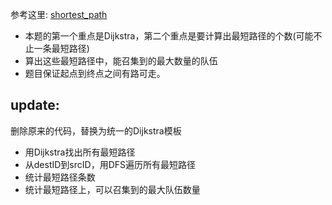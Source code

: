参考这里: [shortest_path](https://github.com/jJayyyyyyy/cs/tree/master/data%20structure/graph/shortest_path)

*   本题的第一个重点是Dijkstra，第二个重点是要计算出最短路径的个数(可能不止一条最短路径)
*   算出这些最短路径中，能召集到的最大数量的队伍
*   题目保证起点到终点之间有路可走。

##  update:
    
删除原来的代码，替换为统一的Dijkstra模板

*   用Dijkstra找出所有最短路径
*   从destID到srcID，用DFS遍历所有最短路径
*   统计最短路径条数
*   统计最短路径上，可以召集到的最大队伍数量